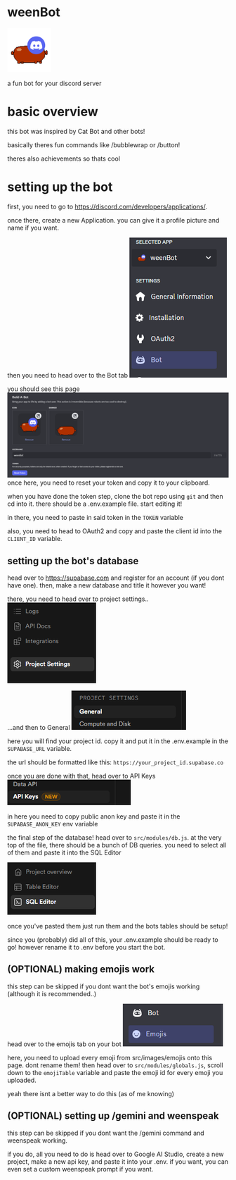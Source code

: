 # weenBot
<img src="src/images/pfp.png" width=100>

a fun bot for your discord server

# basic overview
this bot was inspired by Cat Bot and other bots!

basically theres fun commands like /bubblewrap or /button!

theres also achievements so thats cool
# setting up the bot
first, you need to go to https://discord.com/developers/applications/.

once there, create a new Application. you can give it a profile picture and name if you want.

then you need to head over to the Bot tab
![alt text](src/images/github/image.png)

you should see this page
![alt text](src/images/github/image-1.png)
once here, you need to reset your token and copy it to your clipboard.

when you have done the token step, clone the bot repo using ``git`` and then cd into it. there should be a .env.example file. start editing it!

in there, you need to paste in said token in the ``TOKEN`` variable

also, you need to head to OAuth2 and copy and paste the client id into the ``CLIENT_ID`` variable.

## setting up the bot's database
head over to https://supabase.com and register for an account (if you dont have one). then, make a new database and title it however you want!

there, you need to head over to project settings..
![alt text](src/images/github/image-2.png)

...and then to General
![alt text](src/images/github/image-3.png)

here you will find your project id. copy it and put it in the .env.example in the ``SUPABASE_URL`` variable.

the url should be formatted like this:
``https://your_project_id.supabase.co``

once you are done with that, head over to API Keys
![alt text](src/images/github/image-4.png)

in here you need to copy public anon key and paste it in the ``SUPABASE_ANON_KEY`` env variable

the final step of the database! head over to ``src/modules/db.js``. at the very top of the file, there should be a bunch of DB queries. you need to select all of them and paste it into the SQL Editor

![alt text](src/images/github/image-6.png)

once you've pasted them just run them and the bots tables should be setup!

since you (probably) did all of this, your .env.example should be ready to go! however rename it to .env before you start the bot.

## (OPTIONAL) making emojis work
this step can be skipped if you dont want the bot's emojis working (although it is recommended..)

head over to the emojis tab on your bot
![alt text](src/images/github/image-5.png)

here, you need to upload every emoji from src/images/emojis onto this page. dont rename them! then head over to ``src/modules/globals.js``, scroll down to the ``emojiTable`` variable and paste the emoji id for every emoji you uploaded.

yeah there isnt a better way to do this (as of me knowing)


## (OPTIONAL) setting up /gemini and weenspeak
this step can be skipped if you dont want the /gemini command and weenspeak working.

if you do, all you need to do is head over to Google AI Studio, create a new project, make a new api key, and paste it into your .env. if you want, you can even set a custom weenspeak prompt if you want.

